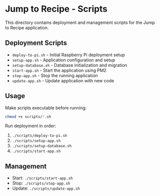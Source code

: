 # Jump to Recipe - Scripts

This directory contains deployment and management scripts for the Jump to Recipe application.

## Deployment Scripts

- `deploy-to-pi.sh` - Initial Raspberry Pi deployment setup
- `setup-app.sh` - Application configuration and setup
- `setup-database.sh` - Database initialization and migration
- `start-app.sh` - Start the application using PM2
- `stop-app.sh` - Stop the running application
- `update-app.sh` - Update application with new code

## Usage

Make scripts executable before running:
```bash
chmod +x scripts/*.sh
```

Run deployment in order:
1. `./scripts/deploy-to-pi.sh`
2. `./scripts/setup-app.sh` 
3. `./scripts/setup-database.sh`
4. `./scripts/start-app.sh`

## Management

- Start: `./scripts/start-app.sh`
- Stop: `./scripts/stop-app.sh`
- Update: `./scripts/update-app.sh`